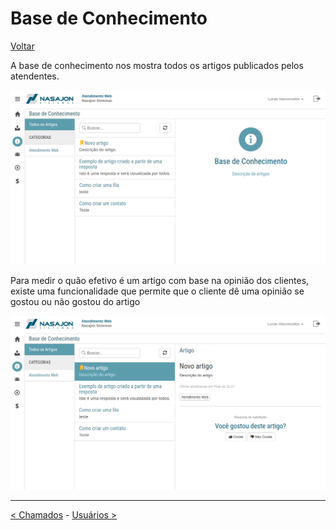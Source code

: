 # Base de Conhecimento
[Voltar](../../../README.md)

A base de conhecimento nos mostra todos os artigos publicados pelos atendentes.

![](./img/artigos.png)

Para medir o quão efetivo é um artigo com base na opinião dos clientes, existe uma funcionalidade que permite que o cliente dê uma opinião se gostou ou não gostou do artigo

![](./img/artigos2.png)

------------

[< Chamados](chamados.md) - [Usuários >](usuarios.md)